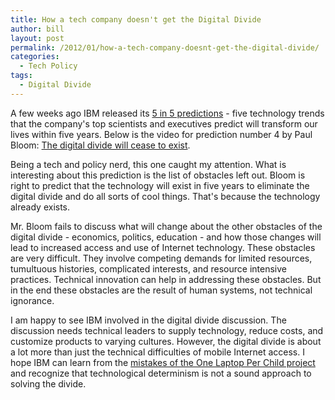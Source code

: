 ```yaml
---
title: How a tech company doesn't get the Digital Divide
author: bill
layout: post
permalink: /2012/01/how-a-tech-company-doesnt-get-the-digital-divide/
categories:
  - Tech Policy
tags:
  - Digital Divide
---
```

A few weeks ago IBM released its [5 in 5 predictions][1] - five technology trends that the company's top scientists and executives predict will transform our lives within five years. Below is the video for prediction number 4 by Paul Bloom: [The digital divide will cease to exist][2].



Being a tech and policy nerd, this one caught my attention. What is interesting about this prediction is the list of obstacles left out. Bloom is right to predict that the technology will exist in five years to eliminate the digital divide and do all sorts of cool things. That's because the technology already exists.

Mr. Bloom fails to discuss what will change about the other obstacles of the digital divide - economics, politics, education - and how those changes will lead to increased access and use of Internet technology. These obstacles are very difficult. They involve competing demands for limited resources, tumultuous histories, complicated interests, and resource intensive practices. Technical innovation can help in addressing these obstacles. But in the end these obstacles are the result of human systems, not technical ignorance.

I am happy to see IBM involved in the digital divide discussion. The discussion needs technical leaders to supply technology, reduce costs, and customize products to varying cultures. However, the digital divide is about a lot more than just the technical difficulties of mobile Internet access. I hope IBM can learn from the [mistakes of the One Laptop Per Child project][3] and recognize that technological determinism is not a sound approach to solving the divide.

 [1]: http://www.eweek.com/c/a/IT-Infrastructure/IBM-Top-5-Innovations-That-Will-Change-Your-Life-Over-the-Next-5-Years-323750/
 [2]: http://ibmresearchnews.blogspot.com/2011/12/ibm-5-in-5-mobile-is-closing-digital.html
 [3]: http://scienceblogs.com/worldsfair/2009/01/the_problems_with_one_laptop_p.php
